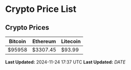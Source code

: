 # Crypto Price List

## Crypto Prices
| Bitcoin | Ethereum | Litecoin |
| ------- | -------- | -------- |
| $95958 | $3307.45 | $93.99 |
**Last Updated:** 2024-11-24 17:37 UTC
**Last Updated:** $DATE$
